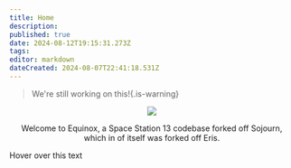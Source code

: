 ```yaml
---
title: Home
description: 
published: true
date: 2024-08-12T19:15:31.273Z
tags: 
editor: markdown
dateCreated: 2024-08-07T22:41:18.531Z
---
```


> We're still working on this!{.is-warning}

<!-- ![wikibanner1.png](/wikibanner1.png) -->
<center>
  <img src="https://wiki.bluespace.engineer/wikibanner1white.png" />
  

Welcome to Equinox, a Space Station 13 codebase forked off Sojourn, which in of itself was forked off Eris.
</center>

<span id="hover-element" data-url="https://wiki.bluespace.engineer/en/test-content-hover-page">Hover over this text</span>
<div id="content-container"></div>